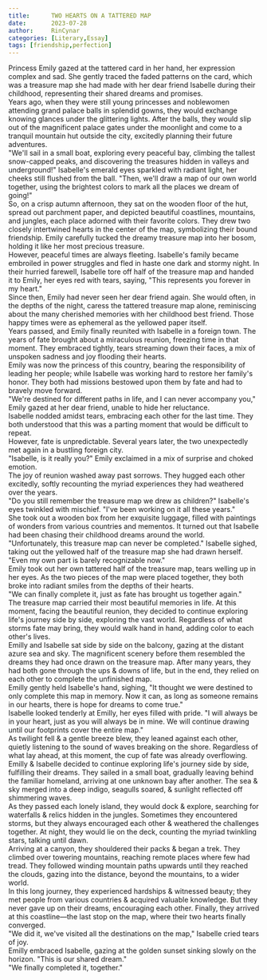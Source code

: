 ```yaml
---
title:      TWO HEARTS ON A TATTERED MAP
date:       2023-07-28
author:     RinCynar
categories: [Literary,Essay]
tags: [friendship,perfection]
---
```


Princess Emily gazed at the tattered card in her hand, her expression complex and sad. She gently traced the faded patterns on the card, which was a treasure map she had made with her dear friend Isabelle during their childhood, representing their shared dreams and promises.
<br>
Years ago, when they were still young princesses and noblewomen attending grand palace balls in splendid gowns, they would exchange knowing glances under the glittering lights. After the balls, they would slip out of the magnificent palace gates under the moonlight and come to a tranquil mountain hut outside the city, excitedly planning their future adventures.
<br>
"We'll sail in a small boat, exploring every peaceful bay, climbing the tallest snow-capped peaks, and discovering the treasures hidden in valleys and underground!" Isabelle's emerald eyes sparkled with radiant light, her cheeks still flushed from the ball. "Then, we'll draw a map of our own world together, using the brightest colors to mark all the places we dream of going!"
<br>
So, on a crisp autumn afternoon, they sat on the wooden floor of the hut, spread out parchment paper, and depicted beautiful coastlines, mountains, and jungles, each place adorned with their favorite colors. They drew two closely intertwined hearts in the center of the map, symbolizing their bound friendship. Emily carefully tucked the dreamy treasure map into her bosom, holding it like her most precious treasure.
<br>
However, peaceful times are always fleeting. Isabelle's family became embroiled in power struggles and fled in haste one dark and stormy night. In their hurried farewell, Isabelle tore off half of the treasure map and handed it to Emily, her eyes red with tears, saying, "This represents you forever in my heart."
<br>
Since then, Emily had never seen her dear friend again. She would often, in the depths of the night, caress the tattered treasure map alone, reminiscing about the many cherished memories with her childhood best friend. Those happy times were as ephemeral as the yellowed paper itself.
<br>
Years passed, and Emily finally reunited with Isabelle in a foreign town. The years of fate brought about a miraculous reunion, freezing time in that moment. They embraced tightly, tears streaming down their faces, a mix of unspoken sadness and joy flooding their hearts.
<br>
Emily was now the princess of this country, bearing the responsibility of leading her people; while Isabelle was working hard to restore her family's honor. They both had missions bestowed upon them by fate and had to bravely move forward.
<br>
"We're destined for different paths in life, and I can never accompany you," Emily gazed at her dear friend, unable to hide her reluctance.
<br>
Isabelle nodded amidst tears, embracing each other for the last time. They both understood that this was a parting moment that would be difficult to repeat.
<br>
However, fate is unpredictable. Several years later, the two unexpectedly met again in a bustling foreign city.
<br>
"Isabelle, is it really you?" Emily exclaimed in a mix of surprise and choked emotion.
<br>
The joy of reunion washed away past sorrows. They hugged each other excitedly, softly recounting the myriad experiences they had weathered over the years.
<br>
"Do you still remember the treasure map we drew as children?" Isabelle's eyes twinkled with mischief. "I've been working on it all these years."
<br>
She took out a wooden box from her exquisite luggage, filled with paintings of wonders from various countries and mementos. It turned out that Isabelle had been chasing their childhood dreams around the world.
<br>
"Unfortunately, this treasure map can never be completed." Isabelle sighed, taking out the yellowed half of the treasure map she had drawn herself. "Even my own part is barely recognizable now."
<br>
Emily took out her own tattered half of the treasure map, tears welling up in her eyes. As the two pieces of the map were placed together, they both broke into radiant smiles from the depths of their hearts.
<br>
"We can finally complete it, just as fate has brought us together again."
<br>
The treasure map carried their most beautiful memories in life. At this moment, facing the beautiful reunion, they decided to continue exploring life's journey side by side, exploring the vast world. Regardless of what storms fate may bring, they would walk hand in hand, adding color to each other's lives.
<br>
Emilly and Isabelle sat side by side on the balcony, gazing at the distant azure sea and sky. The magnificent scenery before them resembled the dreams they had once drawn on the treasure map. After many years, they had both gone through the ups & downs of life, but in the end, they relied on each other to complete the unfinished map.
<br>
Emilly gently held Isabelle's hand, sighing, "It thought we were destined to only complete this map in memory. Now it can, as long as someone remains in our hearts, there is hope for dreams to come true."
<br>
Isabelle looked tenderly at Emilly, her eyes filled with pride. "I will always be in your heart, just as you will always be in mine. We will continue drawing until our footprints cover the entire map."
<br>
As twilight fell & a gentle breeze blew, they leaned against each other, quietly listening to the sound of waves breaking on the shore. Regardless of what lay ahead, at this moment, the cup of fate was already overflowing.
<br>
Emilly & Isabelle decided to continue exploring life's journey side by side, fulfilling their dreams. They sailed in a small boat, gradually leaving behind the familiar homeland, arriving at one unknown bay after another. The sea & sky merged into a deep indigo, seagulls soared, & sunlight reflected off shimmering waves.
<br>
As they passed each lonely island, they would dock & explore, searching for waterfalls & relics hidden in the jungles. Sometimes they encountered storms, but they always encouraged each other & weathered the challenges together. At night, they would lie on the deck, counting the myriad twinkling stars, talking until dawn.
<br>
Arriving at a canyon, they shouldered their packs & began a trek. They climbed over towering mountains, reaching remote places where few had tread. They followed winding mountain paths upwards until they reached the clouds, gazing into the distance, beyond the mountains, to a wider world.
<br>
In this long journey, they experienced hardships & witnessed beauty; they met people from various countries & acquired valuable knowledge. But they never gave up on their dreams, encouraging each other. Finally, they arrived at this coastline—the last stop on the map, where their two hearts finally converged.
<br>
"We did it, we've visited all the destinations on the map," Isabelle cried tears of joy.
<br>
Emilly embraced Isabelle, gazing at the golden sunset sinking slowly on the horizon. "This is our shared dream."
<br>
"We finally completed it, together."